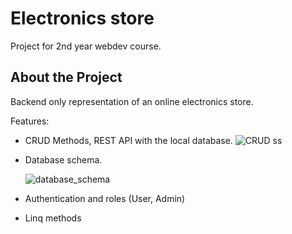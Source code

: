 # Electronics store
Project for 2nd year webdev course.

## About the Project
Backend only representation of an online electronics store.

Features:

* CRUD Methods, REST API with the local database. 
![CRUD ss](https://user-images.githubusercontent.com/79592589/159161055-b6e29a1f-8768-4bf9-88ce-0c322711b523.PNG)

* Database schema.

  ![database_schema](https://user-images.githubusercontent.com/79592589/159161253-911df2b8-f9fa-483f-84c8-ad4a81b2e5fa.png)

* Authentication and roles (User, Admin)
* Linq methods



